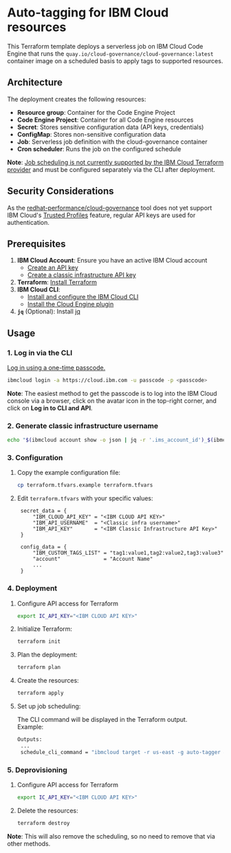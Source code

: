 # Auto-tagging for IBM Cloud resources

This Terraform template deploys a serverless job on IBM Cloud Code Engine that runs the `quay.io/cloud-governance/cloud-governance:latest` container image on a scheduled basis to apply tags to supported resources.

## Architecture

The deployment creates the following resources:

- **Resource group**: Container for the Code Engine Project
- **Code Engine Project**: Container for all Code Engine resources
- **Secret**: Stores sensitive configuration data (API keys, credentials)
- **ConfigMap**: Stores non-sensitive configuration data
- **Job**: Serverless job definition with the cloud-governance container
- **Cron scheduler**: Runs the job on the configured schedule

**Note**: [Job scheduling is not currently supported by the IBM Cloud Terraform provider](https://github.com/IBM-Cloud/terraform-provider-ibm/issues/5231) and must be configured separately via the CLI after deployment.

## Security Considerations

As the [redhat-performance/cloud-governance](https://github.com/redhat-performance/cloud-governance) tool does not yet support IBM Cloud's [Trusted Profiles](https://cloud.ibm.com/docs/account?topic=account-create-trusted-profile&interface=ui) feature, regular API keys are used for authentication.


## Prerequisites

1. **IBM Cloud Account**: Ensure you have an active IBM Cloud account
    - [Create an API key](https://cloud.ibm.com/docs/account?topic=account-userapikey&interface=ui)
    - [Create a classic infrastructure API key](https://cloud.ibm.com/docs/account?topic=account-classic_keys&interface=ui)
1. **Terraform**: [Install Terraform](https://developer.hashicorp.com/terraform/install)
1. **IBM Cloud CLI**:
    - [Install and configure the IBM Cloud CLI](https://cloud.ibm.com/docs/cli?topic=cli-install-ibmcloud-cli)
    - [Install the Cloud Engine plugin](https://cloud.ibm.com/docs/codeengine?topic=codeengine-cli)
1. **`jq`** (Optional): Install [jq](https://jqlang.org/)


## Usage

### 1. Log in via the CLI

[Log in using a one-time passcode.](https://cloud.ibm.com/docs/account?topic=account-federated_id&interface=cli#login_cli)  

```bash
ibmcloud login -a https://cloud.ibm.com -u passcode -p <passcode>
```

**Note**: The easiest method to get the passcode is to log into the IBM Cloud console via a browser, click on the avatar icon in the top-right corner, and click on **Log in to CLI and API**.

### 2. Generate classic infrastructure username

```bash
echo "$(ibmcloud account show -o json | jq -r '.ims_account_id')_$(ibmcloud target --output json | jq -r '.user.user_email')"
```

### 3. Configuration

1. Copy the example configuration file:
   ```bash
   cp terraform.tfvars.example terraform.tfvars
   ```

1. Edit `terraform.tfvars` with your specific values:
   ```hcl
    secret_data = {
        "IBM_CLOUD_API_KEY" = "<IBM CLOUD API KEY>"
        "IBM_API_USERNAME"  = "<Classic infra username>"
        "IBM_API_KEY"       = "<IBM Classic Infrastructure API Key>"
    }

    config_data = {
        "IBM_CUSTOM_TAGS_LIST" = "tag1:value1,tag2:value2,tag3:value3"
        "account"              = "Account Name"
        ...
    }
   ```

### 4. Deployment

1. Configure API access for Terraform

    ```bash
    export IC_API_KEY="<IBM CLOUD API KEY>"
    ```

1. Initialize Terraform:
   ```bash
   terraform init
   ```

1. Plan the deployment:
   ```bash
   terraform plan
   ```

1. Create the resources:
   ```bash
   terraform apply
   ```

1. Set up job scheduling:

   The CLI command will be displayed in the Terraform output.  
   Example:  
   ```bash
   Outputs:
    ...
    schedule_cli_command = "ibmcloud target -r us-east -g auto-tagger && ibmcloud ce project select -n auto-tagger && ibmcloud ce subscription cron create --name auto-tagger-job-schedule --destination auto-tagger-job --schedule '0 0 */1 * *' --destination-type job --tz UTC"
    ```

### 5. Deprovisioning

1. Configure API access for Terraform

    ```bash
    export IC_API_KEY="<IBM CLOUD API KEY>"
    ```

1. Delete the resources:
    ```bash
    terraform destroy
    ```

**Note**: This will also remove the scheduling, so no need to remove that via other methods.